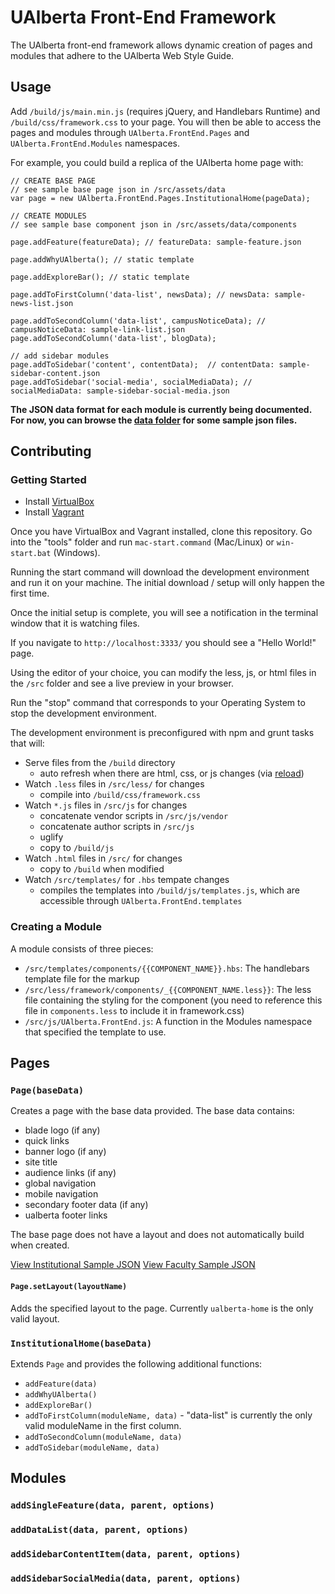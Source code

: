 # UAlberta Front-End Framework

The UAlberta front-end framework allows dynamic creation of pages and modules that adhere to the UAlberta Web Style Guide.

## Usage

Add `/build/js/main.min.js` (requires jQuery, and Handlebars Runtime) and `/build/css/framework.css` to your page.  You will then be able to access the pages and modules through `UAlberta.FrontEnd.Pages` and `UAlberta.FrontEnd.Modules` namespaces.

For example, you could build a replica of the UAlberta home page with:

    // CREATE BASE PAGE
    // see sample base page json in /src/assets/data
    var page = new UAlberta.FrontEnd.Pages.InstitutionalHome(pageData);

    // CREATE MODULES
    // see sample base component json in /src/assets/data/components

    page.addFeature(featureData); // featureData: sample-feature.json

    page.addWhyUAlberta(); // static template

    page.addExploreBar(); // static template

    page.addToFirstColumn('data-list', newsData); // newsData: sample-news-list.json

    page.addToSecondColumn('data-list', campusNoticeData); // campusNoticeData: sample-link-list.json
    page.addToSecondColumn('data-list', blogData);  

    // add sidebar modules
    page.addToSidebar('content', contentData);  // contentData: sample-sidebar-content.json
    page.addToSidebar('social-media', socialMediaData); // socialMediaData: sample-sidebar-social-media.json



**The JSON data format for each module is currently being documented.  For now, you can browse the [data folder](https://github.com/ualberta/front-end-framework/tree/master/src/assets/data) for some sample json files.**


## Contributing

### Getting Started

  - Install [VirtualBox](https://www.virtualbox.org/wiki/Downloads)
  - Install [Vagrant](http://www.vagrantup.com/downloads.html)

Once you have VirtualBox and Vagrant installed, clone this repository.  Go into the "tools" folder and run `mac-start.command` (Mac/Linux) or `win-start.bat` (Windows).

Running the start command will download the development environment and run it on your machine.  The initial download / setup will only happen the first time.

Once the initial setup is complete, you will see a notification in the terminal window that it is watching files.

If you navigate to `http://localhost:3333/` you should see a "Hello World!" page. 

Using the editor of your choice, you can modify the  less, js, or html files in the `/src` folder and see a live preview in your browser.

Run the "stop" command that corresponds to your Operating System to stop the development environment.

The development environment is preconfigured with npm and grunt tasks that will:

  - Serve files from the `/build` directory
    - auto refresh when there are html, css, or js changes (via [reload](https://www.npmjs.org/package/reload))
  - Watch `.less` files in `/src/less/` for changes 
    - compile into `/build/css/framework.css` 
  - Watch `*.js` files in `/src/js` for changes 
    - concatenate vendor scripts in `/src/js/vendor`
    - concatenate author scripts in `/src/js`
    - uglify
    - copy to `/build/js`
  - Watch `.html` files in `/src/` for changes
    - copy to `/build` when modified
  - Watch `/src/templates/` for `.hbs` tempate changes 
    - compiles the templates into `/build/js/templates.js`, which are accessible through `UAlberta.FrontEnd.templates`


### Creating a Module

A module consists of three pieces:

  - `/src/templates/components/{{COMPONENT_NAME}}.hbs`: The handlebars template file for the markup
  - `/src/less/framework/components/_{{COMPONENT_NAME.less}}`: The less file containing the styling for the component (you need to reference this file in `components.less` to include it in framework.css)
  - `/src/js/UAlberta.FrontEnd.js`: A function in the Modules namespace that specified the template to use.


## Pages

### `Page(baseData)`

Creates a page with the base data provided.  The base data contains: 

  - blade logo (if any)
  - quick links
  - banner logo (if any)
  - site title
  - audience links (if any)
  - global navigation
  - mobile navigation
  - secondary footer data (if any)
  - ualberta footer links

The base page does not have a layout and does not automatically build when created.

[View Institutional Sample JSON](https://github.com/ualberta/front-end-framework/blob/master/src/assets/data/base_institutional.json)
[View Faculty Sample JSON](https://github.com/ualberta/front-end-framework/blob/master/src/assets/data/base_faculty.json)

#### `Page.setLayout(layoutName)`

Adds the specified layout to the page.  Currently `ualberta-home` is the only valid layout.

### `InstitutionalHome(baseData)`

Extends `Page` and provides the following additional functions:

  - `addFeature(data)`
  - `addWhyUAlberta()`
  - `addExploreBar()`
  - `addToFirstColumn(moduleName, data)` - "data-list" is currently the only valid moduleName in the first column.
  - `addToSecondColumn(moduleName, data)`
  - `addToSidebar(moduleName, data)`

## Modules

### `addSingleFeature(data, parent, options)`

### `addDataList(data, parent, options)`

### `addSidebarContentItem(data, parent, options)`

### `addSidebarSocialMedia(data, parent, options)`


